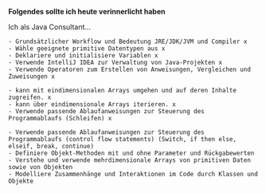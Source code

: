 **Folgendes sollte ich heute verinnerlicht haben**

Ich als Java Consultant...

    - Grundsätzlicher Workflow und Bedeutung JRE/JDK/JVM und Compiler x
    - Wähle geeignete primitive Datentypen aus x
    - Deklariere und initialisiere Variablen x
    - Verwende IntelliJ IDEA zur Verwaltung von Java-Projekten x
    - Verwende Operatoren zum Erstellen von Anweisungen, Vergleichen und Zuweisungen x

    - kann mit eindimensionalen Arrays umgehen und auf deren Inhalte zugreifen. x
    - kann über eindimensionale Arrays iterieren. x
    - Verwende passende Ablaufanweisungen zur Steuerung des Programmablaufs (Schleifen) x

    - Verwende passende Ablaufanweisungen zur Steuerung des Programmablaufs (control flow statements) (Switch, if then else, elseif, break, continue)
    - Definiere Objekt-Methoden mit und ohne Parameter und Rückgabewerten
    - Verstehe und verwende mehrdimensionale Arrays von primitiven Daten sowie von Objekten
    - Modelliere Zusammenhänge und Interaktionen im Code durch Klassen und Objekte
